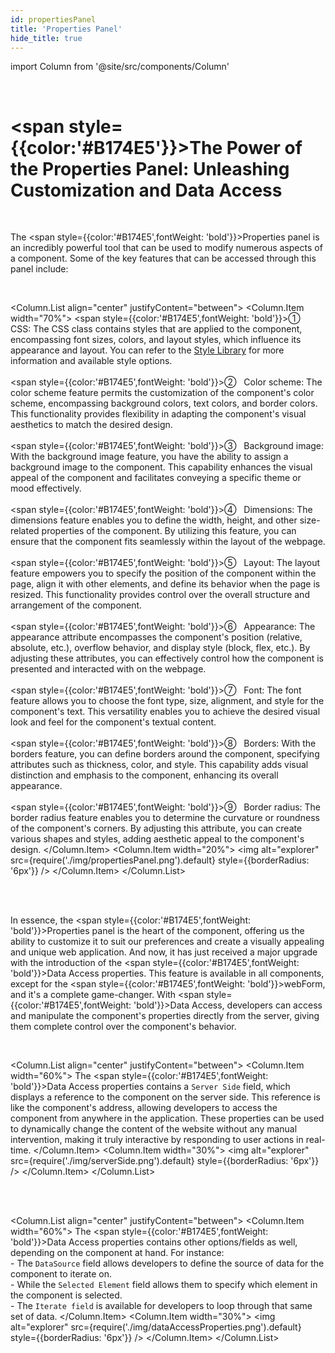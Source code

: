 ```yaml
---
id: propertiesPanel
title: 'Properties Panel'
hide_title: true
---
```

import Column from '@site/src/components/Column'

<br />

# <span style={{color:'#B174E5'}}>The Power of the Properties Panel: Unleashing Customization and Data Access</span>

<br />

The <span style={{color:'#B174E5',fontWeight: 'bold'}}>Properties panel</span> is an incredibly powerful tool that can be used to modify numerous aspects of a component. Some of the key features that can be accessed through this panel include:

<br />

<Column.List align="center" justifyContent="between">
	<Column.Item width="70%">
        <span style={{color:'#B174E5',fontWeight: 'bold'}}>&#9312; &nbsp; CSS</span>: The CSS class contains styles that are applied to the component, encompassing font sizes, colors, and layout styles, which influence its appearance and layout. You can refer to the <a href="/qodlyHeroHandbook/qodlyStudio/webforms/styleLibrary/intro">Style Library</a> for more information and available style options.
        <br />
        <br />
        <span style={{color:'#B174E5',fontWeight: 'bold'}}>&#9313; &nbsp; Color scheme</span>: The color scheme feature permits the customization of the component's color scheme, encompassing background colors, text colors, and border colors. This functionality provides flexibility in adapting the component's visual aesthetics to match the desired design.
        <br />
        <br />
        <span style={{color:'#B174E5',fontWeight: 'bold'}}>&#9314; &nbsp; Background image</span>: With the background image feature, you have the ability to assign a background image to the component. This capability enhances the visual appeal of the component and facilitates conveying a specific theme or mood effectively.
        <br />
        <br />
        <span style={{color:'#B174E5',fontWeight: 'bold'}}>&#9315; &nbsp; Dimensions</span>: The dimensions feature enables you to define the width, height, and other size-related properties of the component. By utilizing this feature, you can ensure that the component fits seamlessly within the layout of the webpage.
        <br />
        <br />
        <span style={{color:'#B174E5',fontWeight: 'bold'}}>&#9316; &nbsp; Layout</span>: The layout feature empowers you to specify the position of the component within the page, align it with other elements, and define its behavior when the page is resized. This functionality provides control over the overall structure and arrangement of the component.
        <br />
        <br />
        <span style={{color:'#B174E5',fontWeight: 'bold'}}>&#9317; &nbsp; Appearance</span>: The appearance attribute encompasses the component's position (relative, absolute, etc.), overflow behavior, and display style (block, flex, etc.). By adjusting these attributes, you can effectively control how the component is presented and interacted with on the webpage.
        <br />
        <br />
        <span style={{color:'#B174E5',fontWeight: 'bold'}}>&#9318; &nbsp; Font</span>: The font feature allows you to choose the font type, size, alignment, and style for the component's text. This versatility enables you to achieve the desired visual look and feel for the component's textual content.
        <br />
        <br />
        <span style={{color:'#B174E5',fontWeight: 'bold'}}>&#9319; &nbsp; Borders</span>: With the borders feature, you can define borders around the component, specifying attributes such as thickness, color, and style. This capability adds visual distinction and emphasis to the component, enhancing its overall appearance.
        <br />
        <br />
        <span style={{color:'#B174E5',fontWeight: 'bold'}}>&#9320; &nbsp; Border radius</span>: The border radius feature enables you to determine the curvature or roundness of the component's corners. By adjusting this attribute, you can create various shapes and styles, adding aesthetic appeal to the component's design.
	</Column.Item>
	<Column.Item width="20%">
        <img alt="explorer" src={require('./img/propertiesPanel.png').default} style={{borderRadius: '6px'}} />
	</Column.Item>
</Column.List>

<br />
<br />

In essence, the <span style={{color:'#B174E5',fontWeight: 'bold'}}>Properties panel</span> is the heart of the component, offering us the ability to customize it to suit our preferences and create a visually appealing and unique web application. And now, it has just received a major upgrade with the introduction of the <span style={{color:'#B174E5',fontWeight: 'bold'}}>Data Access</span> properties. This feature is available in all components, except for the <span style={{color:'#B174E5',fontWeight: 'bold'}}>webForm</span>, and it's a complete game-changer. With <span style={{color:'#B174E5',fontWeight: 'bold'}}>Data Access</span>, developers can access and manipulate the component's properties directly from the server, giving them complete control over the component's behavior.

<br />


<Column.List align="center" justifyContent="between">
	<Column.Item width="60%">
        The <span style={{color:'#B174E5',fontWeight: 'bold'}}>Data Access</span> properties contains a <code>Server Side</code> field, which displays a reference to the component on the server side. This reference is like the component's address, allowing developers to access the component from anywhere in the application. These properties can be used to dynamically change the content of the website without any manual intervention, making it truly interactive by responding to user actions in real-time.
	</Column.Item>
	<Column.Item width="30%">
        <img alt="explorer" src={require('./img/serverSide.png').default} style={{borderRadius: '6px'}} />
	</Column.Item>
</Column.List>

<br />
<br />

<Column.List align="center" justifyContent="between">
	<Column.Item width="60%">
        The <span style={{color:'#B174E5',fontWeight: 'bold'}}>Data Access</span> properties contains other options/fields as well, depending on the component at hand. For instance: <br />
        - The <code>DataSource</code> field allows developers to define the source of data for the component to iterate on.<br />
        - While the <code>Selected Element</code> field allows them to specify which element in the component is selected. <br />
        - The <code>Iterate field</code> is available for developers to loop through that same set of data.	</Column.Item>
	<Column.Item width="30%">
        <img alt="explorer" src={require('./img/dataAccessProperties.png').default} style={{borderRadius: '6px'}} />
	</Column.Item>
</Column.List>



